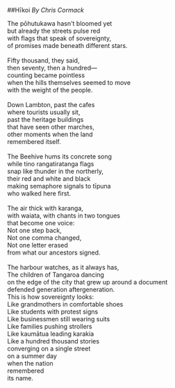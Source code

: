##Hīkoi
*By Chris Cormack*

The pōhutukawa hasn't bloomed yet\
but already the streets pulse red\
with flags that speak of sovereignty,\
of promises made beneath different stars.\
\
Fifty thousand, they said,\
then seventy, then a hundred—\
counting became pointless\
when the hills themselves seemed to move\
with the weight of the people.\
\
Down Lambton, past the cafes\
where tourists usually sit,\
past the heritage buildings\
that have seen other marches,\
other moments when the land\
remembered itself.\
\
The Beehive hums its concrete song\
while tino rangatiratanga flags\
snap like thunder in the northerly,\
their red and white and black\
making semaphore signals to tīpuna\
who walked here first.\
\
The air thick with karanga,\
with waiata, with chants in two tongues\
that become one voice:\
Not one step back,\
Not one comma changed,\
Not one letter erased\
from what our ancestors signed.\
\
The harbour watches, as it always has,\
The children of Tangaroa dancing\
on the edge of the city that grew up around a document\
defended generation aftergeneration.
\
This is how sovereignty looks:\
Like grandmothers in comfortable shoes\
Like students with protest signs\
Like businessmen still wearing suits\
Like families pushing strollers\
Like kaumātua leading karakia\
Like a hundred thousand stories\
converging on a single street\
on a summer day\
when the nation\
remembered\
its name.
